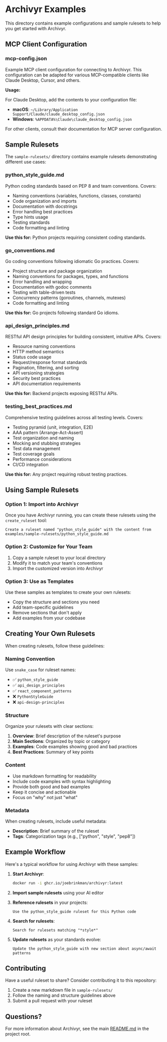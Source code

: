 # Archivyr Examples

This directory contains example configurations and sample rulesets to help you get started with Archivyr.

## MCP Client Configuration

### mcp-config.json

Example MCP client configuration for connecting to Archivyr. This configuration can be adapted for various MCP-compatible clients like Claude Desktop, Cursor, and others.

**Usage:**

For Claude Desktop, add the contents to your configuration file:

- **macOS**: `~/Library/Application Support/Claude/claude_desktop_config.json`
- **Windows**: `%APPDATA%\Claude\claude_desktop_config.json`

For other clients, consult their documentation for MCP server configuration.

## Sample Rulesets

The `sample-rulesets/` directory contains example rulesets demonstrating different use cases:

### python_style_guide.md

Python coding standards based on PEP 8 and team conventions. Covers:

- Naming conventions (variables, functions, classes, constants)
- Code organization and imports
- Documentation with docstrings
- Error handling best practices
- Type hints usage
- Testing standards
- Code formatting and linting

**Use this for:** Python projects requiring consistent coding standards.

### go_conventions.md

Go coding conventions following idiomatic Go practices. Covers:

- Project structure and package organization
- Naming conventions for packages, types, and functions
- Error handling and wrapping
- Documentation with godoc comments
- Testing with table-driven tests
- Concurrency patterns (goroutines, channels, mutexes)
- Code formatting and linting

**Use this for:** Go projects following standard Go idioms.

### api_design_principles.md

RESTful API design principles for building consistent, intuitive APIs. Covers:

- Resource naming conventions
- HTTP method semantics
- Status code usage
- Request/response format standards
- Pagination, filtering, and sorting
- API versioning strategies
- Security best practices
- API documentation requirements

**Use this for:** Backend projects exposing RESTful APIs.

### testing_best_practices.md

Comprehensive testing guidelines across all testing levels. Covers:

- Testing pyramid (unit, integration, E2E)
- AAA pattern (Arrange-Act-Assert)
- Test organization and naming
- Mocking and stubbing strategies
- Test data management
- Test coverage goals
- Performance considerations
- CI/CD integration

**Use this for:** Any project requiring robust testing practices.

## Using Sample Rulesets

### Option 1: Import into Archivyr

Once you have Archivyr running, you can create these rulesets using the `create_ruleset` tool:

```
Create a ruleset named "python_style_guide" with the content from examples/sample-rulesets/python_style_guide.md
```

### Option 2: Customize for Your Team

1. Copy a sample ruleset to your local directory
2. Modify it to match your team's conventions
3. Import the customized version into Archivyr

### Option 3: Use as Templates

Use these samples as templates to create your own rulesets:

- Copy the structure and sections you need
- Add team-specific guidelines
- Remove sections that don't apply
- Add examples from your codebase

## Creating Your Own Rulesets

When creating rulesets, follow these guidelines:

### Naming Convention

Use `snake_case` for ruleset names:

- ✅ `python_style_guide`
- ✅ `api_design_principles`
- ✅ `react_component_patterns`
- ❌ `PythonStyleGuide`
- ❌ `api-design-principles`

### Structure

Organize your rulesets with clear sections:

1. **Overview**: Brief description of the ruleset's purpose
2. **Main Sections**: Organized by topic or category
3. **Examples**: Code examples showing good and bad practices
4. **Best Practices**: Summary of key points

### Content

- Use markdown formatting for readability
- Include code examples with syntax highlighting
- Provide both good and bad examples
- Keep it concise and actionable
- Focus on "why" not just "what"

### Metadata

When creating rulesets, include useful metadata:

- **Description**: Brief summary of the ruleset
- **Tags**: Categorization tags (e.g., ["python", "style", "pep8"])

## Example Workflow

Here's a typical workflow for using Archivyr with these samples:

1. **Start Archivyr**:

   ```bash
   docker run -i ghcr.io/joebrinkman/archivyr:latest
   ```

2. **Import sample rulesets** using your AI editor

3. **Reference rulesets** in your projects:

   ```
   Use the python_style_guide ruleset for this Python code
   ```

4. **Search for rulesets**:

   ```
   Search for rulesets matching "*style*"
   ```

5. **Update rulesets** as your standards evolve:

   ```
   Update the python_style_guide with new section about async/await patterns
   ```

## Contributing

Have a useful ruleset to share? Consider contributing it to this repository:

1. Create a new markdown file in `sample-rulesets/`
2. Follow the naming and structure guidelines above
3. Submit a pull request with your ruleset

## Questions?

For more information about Archivyr, see the main [README.md](../README.md) in the project root.
